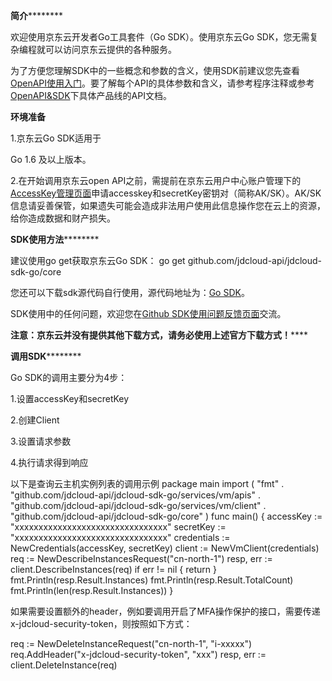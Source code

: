 ****简介************

欢迎使用京东云开发者Go工具套件（Go SDK）。使用京东云Go SDK，您无需复杂编程就可以访问京东云提供的各种服务。

为了方便您理解SDK中的一些概念和参数的含义，使用SDK前建议您先查看[OpenAPI使用入门](https://www.jdcloud.com/help/detail/2416/isCatalog/1)。要了解每个API的具体参数和含义，请参考程序注释或参考[OpenAPI&SDK](https://www.jdcloud.com/help/faq?act=3)下具体产品线的API文档。

****环境准备****

1.京东云Go SDK适用于

Go 1.6
及以上版本。

2.在开始调用京东云open API之前，需提前在京东云用户中心账户管理下的[AccessKey管理页面](https://uc.jdcloud.com/accesskey/index)申请accesskey和secretKey密钥对（简称AK/SK）。AK/SK信息请妥善保管，如果遗失可能会造成非法用户使用此信息操作您在云上的资源，给你造成数据和财产损失。

****SDK使用方法************

建议使用go get获取京东云Go SDK：
go get github.com/jdcloud-api/jdcloud-sdk-go/core

您还可以下载sdk源代码自行使用，源代码地址为：[Go SDK](https://github.com/jdcloud-api/jdcloud-sdk-go)。

SDK使用中的任何问题，欢迎您在[Github SDK使用问题反馈页面](https://github.com/jdcloud-api/jdcloud-sdk-go/issues)交流。

**注意：京东云并没有提供其他下载方式，请务必使用上述官方下载方式！******

****调用SDK************

Go SDK的调用主要分为4步：

1.设置accessKey和secretKey

2.创建Client

3.设置请求参数

4.执行请求得到响应

以下是查询云主机实例列表的调用示例
package main import ( "fmt" . "github.com/jdcloud-api/jdcloud-sdk-go/services/vm/apis" . "github.com/jdcloud-api/jdcloud-sdk-go/services/vm/client" . "github.com/jdcloud-api/jdcloud-sdk-go/core" ) func main() { accessKey := "xxxxxxxxxxxxxxxxxxxxxxxxxxxxxxxx" secretKey := "xxxxxxxxxxxxxxxxxxxxxxxxxxxxxxxx" credentials := NewCredentials(accessKey, secretKey) client := NewVmClient(credentials) req := NewDescribeInstancesRequest("cn-north-1") resp, err := client.DescribeInstances(req) if err != nil { return } fmt.Println(resp.Result.Instances) fmt.Println(resp.Result.TotalCount) fmt.Println(len(resp.Result.Instances)) }

如果需要设置额外的header，例如要调用开启了MFA操作保护的接口，需要传递x-jdcloud-security-token，则按照如下方式：

req := NewDeleteInstanceRequest("cn-north-1", "i-xxxxx") req.AddHeader("x-jdcloud-security-token", "xxx") resp, err := client.DeleteInstance(req)